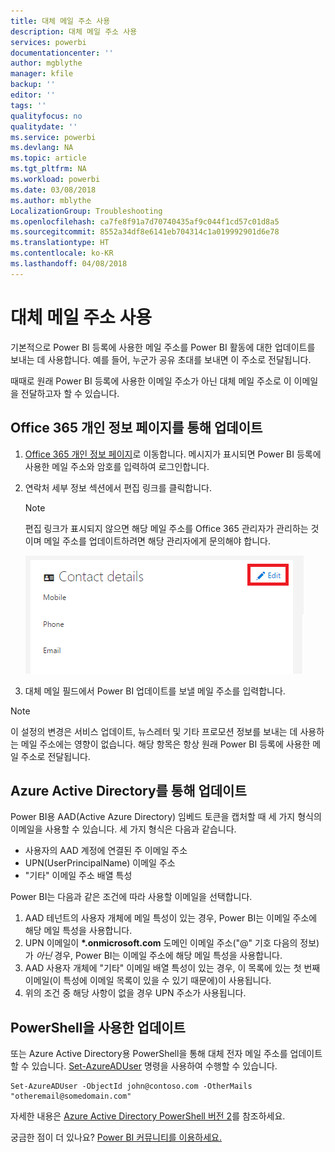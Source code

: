 ```yaml
---
title: 대체 메일 주소 사용
description: 대체 메일 주소 사용
services: powerbi
documentationcenter: ''
author: mgblythe
manager: kfile
backup: ''
editor: ''
tags: ''
qualityfocus: no
qualitydate: ''
ms.service: powerbi
ms.devlang: NA
ms.topic: article
ms.tgt_pltfrm: NA
ms.workload: powerbi
ms.date: 03/08/2018
ms.author: mblythe
LocalizationGroup: Troubleshooting
ms.openlocfilehash: ca7fe8f91a7d70740435af9c044f1cd57c01d8a5
ms.sourcegitcommit: 8552a34df8e6141eb704314c1a019992901d6e78
ms.translationtype: HT
ms.contentlocale: ko-KR
ms.lasthandoff: 04/08/2018
---
```

# <a name="using-an-alternate-email-address"></a>대체 메일 주소 사용
기본적으로 Power BI 등록에 사용한 메일 주소를 Power BI 활동에 대한 업데이트를 보내는 데 사용합니다.  예를 들어, 누군가 공유 초대를 보내면 이 주소로 전달됩니다.

때때로 원래 Power BI 등록에 사용한 이메일 주소가 아닌 대체 메일 주소로 이 이메일을 전달하고자 할 수 있습니다.

## <a name="updating-through-office-365-personal-info-page"></a>Office 365 개인 정보 페이지를 통해 업데이트
1. [Office 365 개인 정보 페이지](https://portal.office.com/account/#personalinfo)로 이동합니다.  메시지가 표시되면 Power BI 등록에 사용한 메일 주소와 암호를 입력하여 로그인합니다.
2. 연락처 세부 정보 섹션에서 편집 링크를 클릭합니다.  
   
   > [!NOTE]
   > 편집 링크가 표시되지 않으면 해당 메일 주소를 Office 365 관리자가 관리하는 것이며 메일 주소를 업데이트하려면 해당 관리자에게 문의해야 합니다.
   > 
   > 
   
   ![](media/service-admin-alternate-email-address-for-power-bi/contact-details.png)
3. 대체 메일 필드에서 Power BI 업데이트를 보낼 메일 주소를 입력합니다.

> [!NOTE]
> 이 설정의 변경은 서비스 업데이트, 뉴스레터 및 기타 프로모션 정보를 보내는 데 사용하는 메일 주소에는 영향이 없습니다.  해당 항목은 항상 원래 Power BI 등록에 사용한 메일 주소로 전달됩니다.
> 
> 

## <a name="updating-through-azure-active-directory"></a>Azure Active Directory를 통해 업데이트
Power BI용 AAD(Active Azure Directory) 임베드 토큰을 캡처할 때 세 가지 형식의 이메일을 사용할 수 있습니다. 세 가지 형식은 다음과 같습니다.

* 사용자의 AAD 계정에 연결된 주 이메일 주소
* UPN(UserPrincipalName) 이메일 주소
* "기타" 이메일 주소 배열 특성

Power BI는 다음과 같은 조건에 따라 사용할 이메일을 선택합니다.
1.  AAD 테넌트의 사용자 개체에 메일 특성이 있는 경우, Power BI는 이메일 주소에 해당 메일 특성을 사용합니다.
2.  UPN 이메일이 **\*.onmicrosoft.com** 도메인 이메일 주소("\@" 기호 다음의 정보)가 *아닌* 경우, Power BI는 이메일 주소에 해당 메일 특성을 사용합니다.
3.  AAD 사용자 개체에 "기타" 이메일 배열 특성이 있는 경우, 이 목록에 있는 첫 번째 이메일(이 특성에 이메일 목록이 있을 수 있기 때문에)이 사용됩니다.
4. 위의 조건 중 해당 사항이 없을 경우 UPN 주소가 사용됩니다.

## <a name="updating-with-powershell"></a>PowerShell을 사용한 업데이트
또는 Azure Active Directory용 PowerShell을 통해 대체 전자 메일 주소를 업데이트할 수 있습니다. [Set-AzureADUser](https://docs.microsoft.com/powershell/module/azuread/set-azureaduser) 명령을 사용하여 수행할 수 있습니다.

```
Set-AzureADUser -ObjectId john@contoso.com -OtherMails "otheremail@somedomain.com"
```

자세한 내용은 [Azure Active Directory PowerShell 버전 2](https://docs.microsoft.com/powershell/azure/active-directory/install-adv2)를 참조하세요.

궁금한 점이 더 있나요? [Power BI 커뮤니티를 이용하세요.](http://community.powerbi.com/)

